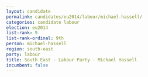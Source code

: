 ```yaml
---
layout: candidate
permalink: candidates/eu2014/labour/michael-hassell/
categories: candidate labour
election: eu2014
list-rank: 9
list-rank-ordinal: 9th
person: michael-hassell
region: south-east
party: labour
title: South East - Labour Party - Michael Hassell
incumbent: false
---
```

